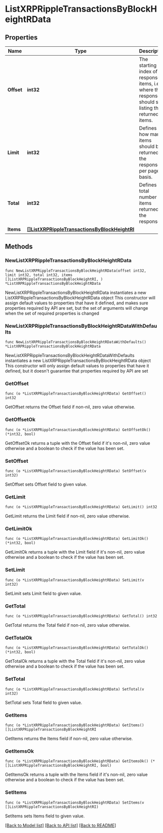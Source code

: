 # ListXRPRippleTransactionsByBlockHeightRData

## Properties

Name | Type | Description | Notes
------------ | ------------- | ------------- | -------------
**Offset** | **int32** | The starting index of the response items, i.e. where the response should start listing the returned items. | 
**Limit** | **int32** | Defines how many items should be returned in the response per page basis. | 
**Total** | **int32** | Defines the total number of items returned in the response. | 
**Items** | [**[]ListXRPRippleTransactionsByBlockHeightRI**](ListXRPRippleTransactionsByBlockHeightRI.md) |  | 

## Methods

### NewListXRPRippleTransactionsByBlockHeightRData

`func NewListXRPRippleTransactionsByBlockHeightRData(offset int32, limit int32, total int32, items []ListXRPRippleTransactionsByBlockHeightRI, ) *ListXRPRippleTransactionsByBlockHeightRData`

NewListXRPRippleTransactionsByBlockHeightRData instantiates a new ListXRPRippleTransactionsByBlockHeightRData object
This constructor will assign default values to properties that have it defined,
and makes sure properties required by API are set, but the set of arguments
will change when the set of required properties is changed

### NewListXRPRippleTransactionsByBlockHeightRDataWithDefaults

`func NewListXRPRippleTransactionsByBlockHeightRDataWithDefaults() *ListXRPRippleTransactionsByBlockHeightRData`

NewListXRPRippleTransactionsByBlockHeightRDataWithDefaults instantiates a new ListXRPRippleTransactionsByBlockHeightRData object
This constructor will only assign default values to properties that have it defined,
but it doesn't guarantee that properties required by API are set

### GetOffset

`func (o *ListXRPRippleTransactionsByBlockHeightRData) GetOffset() int32`

GetOffset returns the Offset field if non-nil, zero value otherwise.

### GetOffsetOk

`func (o *ListXRPRippleTransactionsByBlockHeightRData) GetOffsetOk() (*int32, bool)`

GetOffsetOk returns a tuple with the Offset field if it's non-nil, zero value otherwise
and a boolean to check if the value has been set.

### SetOffset

`func (o *ListXRPRippleTransactionsByBlockHeightRData) SetOffset(v int32)`

SetOffset sets Offset field to given value.


### GetLimit

`func (o *ListXRPRippleTransactionsByBlockHeightRData) GetLimit() int32`

GetLimit returns the Limit field if non-nil, zero value otherwise.

### GetLimitOk

`func (o *ListXRPRippleTransactionsByBlockHeightRData) GetLimitOk() (*int32, bool)`

GetLimitOk returns a tuple with the Limit field if it's non-nil, zero value otherwise
and a boolean to check if the value has been set.

### SetLimit

`func (o *ListXRPRippleTransactionsByBlockHeightRData) SetLimit(v int32)`

SetLimit sets Limit field to given value.


### GetTotal

`func (o *ListXRPRippleTransactionsByBlockHeightRData) GetTotal() int32`

GetTotal returns the Total field if non-nil, zero value otherwise.

### GetTotalOk

`func (o *ListXRPRippleTransactionsByBlockHeightRData) GetTotalOk() (*int32, bool)`

GetTotalOk returns a tuple with the Total field if it's non-nil, zero value otherwise
and a boolean to check if the value has been set.

### SetTotal

`func (o *ListXRPRippleTransactionsByBlockHeightRData) SetTotal(v int32)`

SetTotal sets Total field to given value.


### GetItems

`func (o *ListXRPRippleTransactionsByBlockHeightRData) GetItems() []ListXRPRippleTransactionsByBlockHeightRI`

GetItems returns the Items field if non-nil, zero value otherwise.

### GetItemsOk

`func (o *ListXRPRippleTransactionsByBlockHeightRData) GetItemsOk() (*[]ListXRPRippleTransactionsByBlockHeightRI, bool)`

GetItemsOk returns a tuple with the Items field if it's non-nil, zero value otherwise
and a boolean to check if the value has been set.

### SetItems

`func (o *ListXRPRippleTransactionsByBlockHeightRData) SetItems(v []ListXRPRippleTransactionsByBlockHeightRI)`

SetItems sets Items field to given value.



[[Back to Model list]](../README.md#documentation-for-models) [[Back to API list]](../README.md#documentation-for-api-endpoints) [[Back to README]](../README.md)


